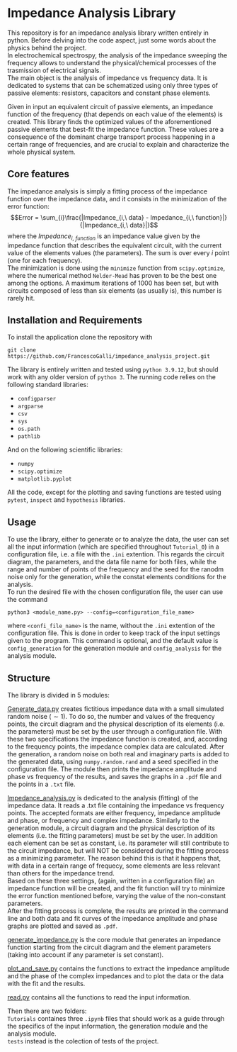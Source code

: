 # Impedance Analysis Library
This repository is for an impedance analysis library written entirely in
python. Before delving into the code aspect, just some words about the physics
behind the project.\
In electrochemical spectrospy, the analysis of the impedance sweeping
the frequency allows to understand the physical/chemical processes of the
trasmission of electrical signals.\
The main object is the analysis of impedance vs frequency data. It is
dedicated to systems that can be schematized using only three types of passive
elements: resistors, capacitors and constant phase elements.

Given in input an equivalent circuit of passive elements, an impedance
function of the frequency (that depends on each value of the elements) is
created. This library finds the optimized values of the aforementioned
passive elements that best-fit the impedance function. These values are a
consequence of the dominant charge transport process happening in a certain
range of frequencies, and are crucial to explain and characterize the whole
physical system.


## Core features
The impedance analysis is simply a fitting process of the impedance function
over the impedance data, and it consists in the minimization of the error
function:
$$Error = \sum_{i}\frac{|Impedance_{i,\ data} - Impedance_{i,\ function}|}
    {|Impedance_{i,\ data}|}$$
where the $Impedance_{i,\ function}$ is an impedance value given by the
impedance function that describes the equivalent circuit, with the current
value of the elements values (the parameters). The sum is over every $i$
point (one for each frequency).\
The minimization is done using the `minimize` function from `scipy.optimize`,
where the numerical method `Nelder-Mead` has proven to be the best one among
the options. A maximum iterations of 1000 has been set, but with circuits
composed of less than six elements (as usually is), this number is rarely hit.

## Installation and Requirements
To install the application clone the repository with
```
git clone https://github.com/FrancescoGalli/impedance_analysis_project.git
```

The library is entirely written and tested using `python 3.9.12`, but should
work with any older version of `python 3`. The running code relies on the
following standard libraries:
- `configparser`
- `argparse`
- `csv`
- `sys`
- `os.path`
- `pathlib`

And on the following scientific libraries:
- `numpy`
- `scipy.optimize`
- `matplotlib.pyplot`

All the code, except for the plotting and saving functions are tested using
`pytest`, `inspect` and `hypothesis` libraries.


## Usage
To use the library, either to generate or to analyze the data, the user can
set all the input information (which are specified throughout `Tutorial_0`)
in a configuration file, i.e. a file with the `.ini` extention.
This regards the circuit diagram, the parameters, and the data file name for
both files, while the range and number of points of the frequency and the
seed for the ranodm noise only for the generation, while the constat elements
conditions for the analysis.\
To run the desired file with the chosen configuration file, the user can use
the command
```
python3 <module_name.py> --config=<configuration_file_name>
```
where `<confi_file_name>` is the name, without the `.ini` extention of the
configuration file. This is done in order to keep track of the input settings
given to the program. This command is optional, and the default value is
`config_generation` for the generation module and `config_analysis` for the
analysis module.

## Structure
The library is divided in 5 modules:

[Generate_data.py](https://github.com/FrancescoGalli/impedance_analysis_project/blob/main/generate_data.py) creates fictitious impedance data with a small simulated random noise
($\sim 1%$). To do so, the number and values of the frequency points, the
circuit diagram and the physical description of its elements (i.e. the
parameters) must be set by the user through a configuration file. With these
two specifications the impedance function is created, and, according to the
frequency points, the impedance complex data are calculated. After the
generation, a random noise on both real and imaginary parts is added to the
generated data, using `numpy.random.rand` and a seed specified in the
configuration file. The module then prints the impedance amplitude and
phase vs frequency of the results, and saves the graphs in a `.pdf` file and
the points in a `.txt` file.

[Impedance_analysis.py](https://github.com/FrancescoGalli/impedance_analysis_project/blob/main/impedance_analysis.py) is dedicated to the analysis (fitting) of the
impedance data. It reads a .txt file containing the impedance vs frequency
points. The accepted formats are either frequency, impedance amplitude and
phase, or frequency and complex impedance. Similarly to the generation module,
a circuit diagram and the physical description of its elements (i.e. the
fitting parameters) must be set by the user. In addition each element can be
set as constant, i.e. its parameter will still contribute to the circuit
impedance, but will NOT be considered during the fitting process as a minimizing
parameter. The reason behind this is that it happens that, with data in a
certain range of frequecy, some elements are less relevant than others for the
impedance trend.\
Based on these three settings, (again, written in a configuration file) an
impedance function will be created, and the fit function will try to minimize
the error function mentioned before, varying the value of the non-constant
parameters.\
After the fitting process is complete, the results are printed in the command
line and both data and fit curves of the impedance amplitude and phase graphs 
are plotted and saved as `.pdf`.

[generate_impedance.py](https://github.com/FrancescoGalli/impedance_analysis_project/blob/main/generate_impedance.py) is the core module that generates an impedance function
starting from the circuit diagram and the element parameters (taking into
account if any parameter is set constant).

[plot_and_save.py](https://github.com/FrancescoGalli/impedance_analysis_project/blob/main/plot_and_save.py) contains the functions to extract the impedance amplitude
and the phase of the complex impedances and to plot the data or the data
with the fit and the results.

[read.py](https://github.com/FrancescoGalli/impedance_analysis_project/blob/main/read.py)
contains all the functions to read the input information.

Then there are two folders:\
`Tutorials` containes three `.ipynb` files that
should work as a guide through the specifics of the input information, the
generation module and the analysis module.\
`tests` instead is the colection of tests of the project.
